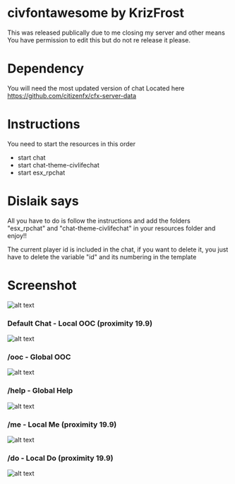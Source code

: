 # civfontawesome by KrizFrost
This was released publically due to me closing my server and other means You have permission to edit this but do not re release it please.
# Dependency
You will need the most updated version of chat Located here https://github.com/citizenfx/cfx-server-data
# Instructions
You need to start the resources in this order

- start chat
- start chat-theme-civlifechat
- start esx_rpchat
# Dislaik says
All you have to do is follow the instructions and add the folders "esx_rpchat" and "chat-theme-civlifechat" in your resources folder and enjoy!!

The current player id is included in the chat, if you want to delete it, you just have to delete the variable "id" and its numbering in the template

# Screenshot
![alt text](https://i.imgur.com/tkI23bS.png)

### Default Chat - Local OOC (proximity 19.9)
![alt text](https://i.imgur.com/wKuSDv4.png)

### /ooc - Global OOC
![alt text](https://i.imgur.com/DGljaF5.png)

### /help - Global Help
![alt text](https://i.imgur.com/mod5hyQ.png)

### /me - Local Me (proximity 19.9)
![alt text](https://i.imgur.com/ZqznDEo.png)

### /do - Local Do (proximity 19.9)
![alt text](https://i.imgur.com/p8pTplI.png)
